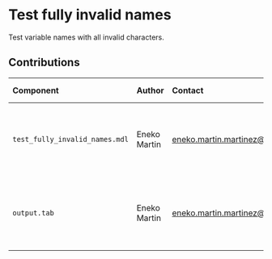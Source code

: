 Test fully invalid names
========================

Test variable names with all invalid characters.

Contributions
-------------

| Component                      | Author          | Contact                         | Date    | Software Version                                      |
|:------------------------------ |:--------------- |:------------------------------- |:-------- |:---------------------------------------------------- |
| `test_fully_invalid_names.mdl` | Eneko Martin    | eneko.martin.martinez@gmail.com | 03/11/22 | Vensim DSS for Windows 7.3.4 double precision (x32)  |
| `output.tab `                  | Eneko Martin    | eneko.martin.martinez@gmail.com | 03/11/22 | Vensim DSS for Windows 7.3.4 double precision (x32)  |
